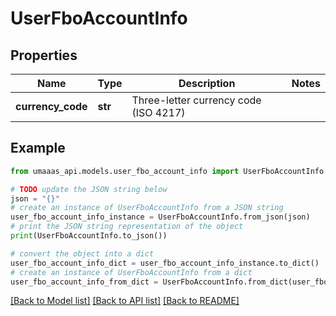 # UserFboAccountInfo


## Properties

Name | Type | Description | Notes
------------ | ------------- | ------------- | -------------
**currency_code** | **str** | Three-letter currency code (ISO 4217) | 

## Example

```python
from umaaas_api.models.user_fbo_account_info import UserFboAccountInfo

# TODO update the JSON string below
json = "{}"
# create an instance of UserFboAccountInfo from a JSON string
user_fbo_account_info_instance = UserFboAccountInfo.from_json(json)
# print the JSON string representation of the object
print(UserFboAccountInfo.to_json())

# convert the object into a dict
user_fbo_account_info_dict = user_fbo_account_info_instance.to_dict()
# create an instance of UserFboAccountInfo from a dict
user_fbo_account_info_from_dict = UserFboAccountInfo.from_dict(user_fbo_account_info_dict)
```
[[Back to Model list]](../README.md#documentation-for-models) [[Back to API list]](../README.md#documentation-for-api-endpoints) [[Back to README]](../README.md)



